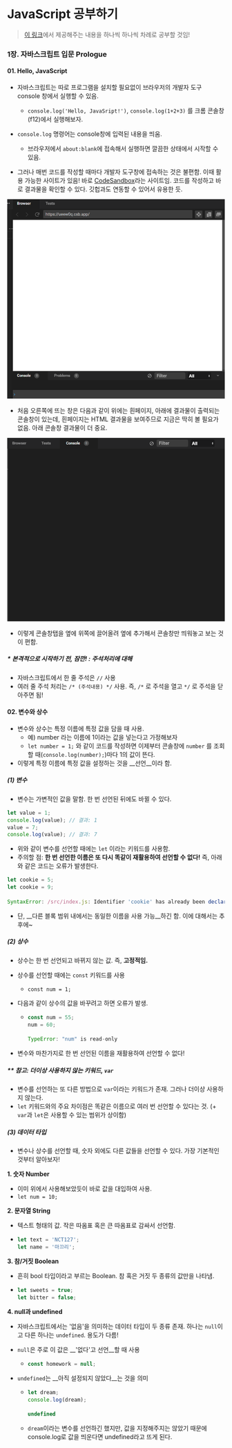 # JavaScript 공부하기

> [이 링크](https://learnjs.vlpt.us/basics/02-variables.html)에서 제공해주는 내용을 하나씩 하나씩 차례로 공부할 것임! 



### 1장. 자바스크립트 입문 Prologue

#### 01. Hello, JavaScript

- 자바스크립트는 따로 프로그램을 설치할 필요없이 브라우저의 개발자 도구 console 창에서 실행할 수 있음. 

  - `console.log('Hello, JavaSript!')`, `console.log(1+2+3)` 를 크롬 콘솔창(f12)에서 실행해보자.
- `console.log` 명령어는 console창에 입력된 내용을 띄움.
  - 브라우저에서 `about:blank`에 접속해서 실행하면 깔끔한 상태에서 시작할 수 있음.

  

- 그러나 매번 코드를 작성할 때마다 개발자 도구창에 접속하는 것은 불편함. 이때 활용 가능한 사이트가 있음! 바로 [CodeSandbox](https://codesandbox.io/dashboard/home?workspace=4b81ef1a-1849-486e-a4fe-b5d02b9c09a6)라는 사이트임. 코드를 작성하고 바로 결과물을 확인할 수 있다. 깃헙과도 연동할 수 있어서 유용한 듯. 

![image-20220621210416425](study01.assets/image-20220621210416425.png)

- 처음 오른쪽에 뜨는 창은 다음과 같이 위에는 흰페이지, 아래에 결과물이 출력되는 콘솔창이 있는데, 흰페이지는 HTML 결과물을 보여주므로 지금은 딱히 볼 필요가 없음. 아래 콘솔창 결과물이 더 중요.

![image-20220621210513077](study01.assets/image-20220621210513077.png)

- 이렇게 콘솔창탭을 옆에 위쪽에 끌어올려 옆에 추가해서 콘솔창만 띄워놓고 보는 것이 편함. 

  

##### \* 본격적으로 시작하기 전, 잠깐! : 주석처리에 대해

- 자바스크립트에서 한 줄 주석은 `//` 사용
- 여러 줄 주석 처리는 `/* (주석내용) */` 사용. 즉, `/*` 로 주석을 열고 `*/` 로 주석을 닫아주면 됨!



#### 02. 변수와 상수

- 변수와 상수는 특정 이름에 특정 값을 담을 때 사용.
  - 예) number 라는 이름에 1이라는 값을 넣는다고 가정해보자
  - `let number = 1;` 와 같이 코드를 작성하면 이제부터 콘솔창에 `number` 를 조회할 때(`console.log(number);`)마다 1의 값이 뜬다. 
- 이렇게 특정 이름에 특정 값을 설정하는 것을 __선언__이라 함. 



##### (1) 변수

- 변수는 가변적인 값을 말함. 한 번 선언된 뒤에도 바뀔 수 있다.

```javascript
let value = 1;
console.log(value); // 결과: 1
value = 7;
console.log(value); // 결과: 7
```

- 위와 같이 변수를 선언할 때에는 `let` 이라는 키워드를 사용함. 
- 주의할 점: __한 번 선언한 이름은 또 다시 똑같이 재활용하여 선언할 수 없다!__ 즉, 아래와 같은 코드는 오류가 발생한다. 

```javascript
let cookie = 5;
let cookie = 9;

SyntaxError: /src/index.js: Identifier 'cookie' has already been declared (16:4)
```

- 단, __다른 블록 범위 내에서는 동일한 이름을 사용 가능__하긴 함. 이에 대해서는 추후에~



##### (2) 상수 

- 상수는 한 번 선언되고 바뀌지 않는 값. 즉, **고정적임.** 

- 상수를 선언할 때에는 `const` 키워드를 사용

  - `const num = 1;`

- 다음과 같이 상수의 값을 바꾸려고 하면 오류가 발생.

  - ```javascript
    const num = 55;
    num = 60;
    
    TypeError: "num" is read-only
    ```

- 변수와 마찬가지로 한 번 선언된 이름을 재활용하여 선언할 수 없다!



##### \** 참고: 더이상 사용하지 않는 키워드, `var`

- 변수를 선언하는 또 다른 방법으로 `var`이라는 키워드가 존재. 그러나 더이상 사용하지 않는다. 
- `let` 키워드와의 주요 차이점은 똑같은 이름으로 여러 번 선언할 수 있다는 것. (+ `var`과 `let`은 사용할 수 있는 범위가 상이함)



##### (3) 데이터 타입

- 변수나 상수를 선언할 때, 숫자 외에도 다른 값들을 선언할 수 있다. 가장 기본적인 것부터 알아보자!

__1. 숫자 Number__

- 이미 위에서 사용해보았듯이 바로 값을 대입하여 사용.
- `let num = 10;`



__2. 문자열 String__

- 텍스트 형태의 값. 작은 따옴표 혹은 큰 따옴표로 감싸서 선언함.

- ```javascript
  let text = 'NCT127';
  let name = '마끄리';
  ```



__3. 참/거짓 Boolean__

- 흔히 bool 타입이라고 부르는 Boolean. 참 혹은 거짓 두 종류의 값만을 나타냄.

- ```javascript
  let sweets = true;
  let bitter = false;
  ```



__4. null과 undefined__

- 자바스크립트에서는 '없음'을 의미하는 데이터 타입이 두 종류 존재. 하나는 `null`이고 다른 하나는 `undefined`. 용도가 다름!

- `null`은 주로 이 값은 __'없다'고 선언__할 때 사용

  - ```javascript
    const homework = null;
    ```

- `undefined`는 __아직 설정되지 않았다__는 것을 의미

  - ```javascript
    let dream;
    console.log(dream);
    
    undefined
    ```

  - `dream`이라는 변수를 선언하긴 했지만, 값을 지정해주지는 않았기 때문에 console.log로 값을 띄운다면 undefined라고 뜨게 된다. 



















